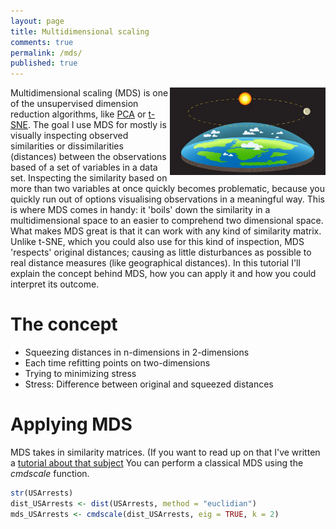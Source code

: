 ```yaml
---
layout: page
title: Multidimensional scaling
comments: true
permalink: /mds/
published: true
---
```


<img src="/_pages/tutorials/mds/flat-earth.jpg" width="249" height="140" align="right"/> 

Multidimensional scaling (MDS) is one of the unsupervised dimension reduction algorithms, like [PCA](/pca/) or [t-SNE](/t-sne/). The goal I use MDS for mostly is visually inspecting observed similarities or dissimilarities (distances) between the observations based of a set of variables in a data set. Inspecting the similarity based on more than two variables at once quickly becomes problematic, because you quickly run out of options visualising observations in a meaningful way. This is where MDS comes in handy: it 'boils' down the similarity in a multidimensional space to an easier to comprehend two dimensional space. What makes MDS great is that it can work with any kind of similarity matrix. Unlike t-SNE, which you could also use for this kind of inspection, MDS 'respects' original distances; causing as little disturbances as possible to real distance measures (like geographical distances). 
In this tutorial I'll explain the concept behind MDS, how you can apply it and how you could interpret its outcome.

# The concept

* Squeezing distances in n-dimensions in 2-dimensions
* Each time refitting points on two-dimensions 
* Trying to minimizing stress 
* Stress: Difference between original and squeezed distances

# Applying MDS

MDS takes in similarity matrices. (If you want to read up on that I've written a [tutorial about that subject](/distances/)
You can perform a classical MDS using the _cmdscale_ function.

```r
str(USArrests)
dist_USArrests <- dist(USArrests, method = "euclidian")
mds_USArrests <- cmdscale(dist_USArrests, eig = TRUE, k = 2)
```
